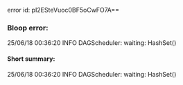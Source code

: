 error id: pI2ESteVuoc0BF5oCwFO7A==
### Bloop error:

25/06/18 00:36:20 INFO DAGScheduler: waiting: HashSet()
#### Short summary: 

25/06/18 00:36:20 INFO DAGScheduler: waiting: HashSet()